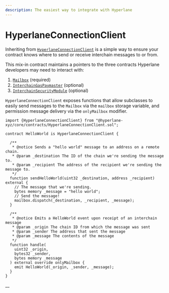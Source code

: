 ```yaml
---
description: The easiest way to integrate with Hyperlane
---
```


# HyperlaneConnectionClient

Inheriting from [`HyperlaneConnectionClient`](https://github.com/hyperlane-xyz/hyperlane-monorepo/blob/main/solidity/contracts/HyperlaneConnectionClient.sol) is a simple way to ensure your contract knows where to send or receive interchain messages to or from.

This mix-in contract maintains a pointers to the three contracts Hyperlane developers may need to interact with:

1. [`Mailbox`](../../../protocol/messaging.md) (required)
2. [`InterchainGasPaymaster`](broken-reference) (optional)
3. [`InterchainSecurityModule`](../../../protocol/sovereign-consensus/) (optional)

`HyperlaneConnectionClient` exposes functions that allow subclasses to easily send messages to the `Mailbox` via the `mailbox` storage variable, and permission message delivery via the `onlyMailbox` modifier.

```solidity
import {HyperlaneConnectionClient} from "@hyperlane-xyz/core/contracts/HyperlaneConnectionClient.sol";

contract HelloWorld is HyperlaneConnectionClient {
  
  /**
   * @notice Sends a "hello world" message to an address on a remote chain.
   * @param _destination The ID of the chain we're sending the message to.
   * @param _recipient The address of the recipient we're sending the message to.
   */
  function sendHelloWorld(uint32 _destination, address _recipient) external {
    // The message that we're sending.
    bytes memory _message = "hello world";
    // Send the message! 
    mailbox.dispatch(_destination, _recipient, _message);
  }

  /**
   * @notice Emits a HelloWorld event upon receipt of an interchain message
   * @param _origin The chain ID from which the message was sent
   * @param _sender The address that sent the message
   * @param _message The contents of the message
   */
  function handle(
    uint32 _origin,
    bytes32 _sender,
    bytes memory _message
  ) external override onlyMailbox {
    emit HelloWorld(_origin, _sender, _message);
  }
}
```

\_\_
